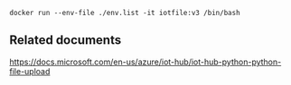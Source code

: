 

````
docker run --env-file ./env.list -it iotfile:v3 /bin/bash
````

## Related documents
https://docs.microsoft.com/en-us/azure/iot-hub/iot-hub-python-python-file-upload
